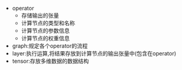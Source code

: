 - operator
	- 存储输出的张量
	- 计算节点的类型和名称
	- 计算节点的参数信息
	- 计算节点的权重信息
- graph:规定各个operator的流程
- layer:执行运算,将结果存放到计算节点的输出张量中(包含在operator)
- tensor:存放多维数据的数据结构